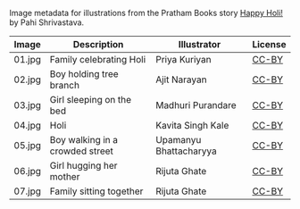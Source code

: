 Image metadata for illustrations from the Pratham Books story [Happy Holi!](https://storyweaver.org.in/stories/5422-happy-holi) by Pahi Shrivastava.

Image | Description | Illustrator | License
----- | ----------- | ----------- | -------
01.jpg | Family celebrating Holi | Priya Kuriyan | [CC-BY](https://creativecommons.org/licenses/by/4.0/)
02.jpg | Boy holding tree branch | Ajit Narayan | [CC-BY](https://creativecommons.org/licenses/by/4.0/)
03.jpg | Girl sleeping on the bed | Madhuri Purandare | [CC-BY](https://creativecommons.org/licenses/by/4.0/)
04.jpg | Holi | Kavita Singh Kale | [CC-BY](https://creativecommons.org/licenses/by/4.0/)
05.jpg | Boy walking in a crowded street | Upamanyu Bhattacharyya | [CC-BY](https://creativecommons.org/licenses/by/4.0/)
06.jpg | Girl hugging her mother | Rijuta Ghate | [CC-BY](https://creativecommons.org/licenses/by/4.0/)
07.jpg | Family sitting together | Rijuta Ghate | [CC-BY](https://creativecommons.org/licenses/by/4.0/)

